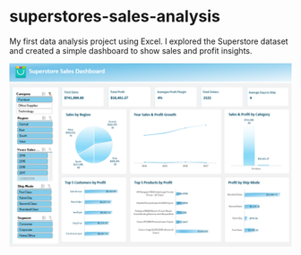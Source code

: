 # superstores-sales-analysis
My first data analysis project using Excel. I explored the Superstore dataset and created a simple dashboard to show sales and profit insights.


![image alt](https://github.com/GeloDev0/superstores-sales-analysis/blob/4313f396aa8d73163d893f17c3881337923cd564/Superstore%20Sale%20Dashboard.png?raw=true)
